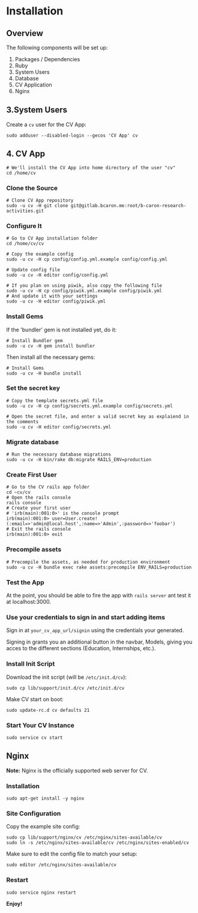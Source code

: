 # Installation

## Overview

The following components will be set up:

1. Packages / Dependencies
1. Ruby
1. System Users
1. Database
1. CV Application
1. Nginx

## 3.System Users

Create a `cv` user for the CV App:

    sudo adduser --disabled-login --gecos 'CV App' cv

## 4. CV App

    # We'll install the CV App into home directory of the user "cv"
    cd /home/cv

### Clone the Source

    # Clone CV App repository
    sudo -u cv -H git clone git@gitlab.bcaron.me:root/b-caron-research-activities.git

### Configure It

    # Go to CV App installation folder
    cd /home/cv/cv

    # Copy the example config
    sudo -u cv -H cp config/config.yml.example config/config.yml

    # Update config file
    sudo -u cv -H editor config/config.yml

    # If you plan on using piwik, also copy the following file
    sudo -u cv -H cp config/piwik.yml.example config/piwik.yml
    # And update it with your settings
    sudo -u cv -H editor config/piwik.yml

### Install Gems

If the 'bundler' gem is not installed yet, do it:

    # Install Bundler gem
    sudo -u cv -H gem install bundler

Then install all the necessary gems:

    # Install Gems
    sudo -u cv -H bundle install

### Set the secret key

    # Copy the template secrets.yml file
    sudo -u cv -H cp config/secrets.yml.example config/secrets.yml

    # Open the secret file, and enter a valid secret key as explaiend in the comments
    sudo -u cv -H editor config/secrets.yml

### Migrate database
    # Run the necessary database migrations
    sudo -u cv -H bin/rake db:migrate RAILS_ENV=production


### Create First User

    # Go to the CV rails app folder
    cd ~cv/cv
    # Open the rails console
    rails console
    # Create your first user
    # 'irb(main):001:0>' is the console prompt
    irb(main):001:0> user=User.create!(:email=>'admin@local.host',:name=>'Admin',:password=>'foobar')
    # Exit the rails console
    irb(main):001:0> exit

### Precompile assets

    # Precompile the assets, as needed for production environment
    sudo -u cv -H bundle exec rake assets:precompile ENV_RAILS=production

### Test the App

At the point, you should be able to fire the app with `rails server`
ant test it at localhost:3000.

### Use your credentials to sign in and start adding items

Sign in at `your_cv_app_url/signin` using the credentials your generated.

Signing in grants you an additional button in the navbar, Models, giving you acces to
the different sections (Education, Internships, etc.).

### Install Init Script

Download the init script (will be `/etc/init.d/cv`):

    sudo cp lib/support/init.d/cv /etc/init.d/cv

Make CV start on boot:

    sudo update-rc.d cv defaults 21

### Start Your CV Instance

    sudo service cv start

## Nginx

**Note:** Nginx is the officially supported web server for CV.

### Installation

    sudo apt-get install -y nginx

### Site Configuration

Copy the example site config:

    sudo cp lib/support/nginx/cv /etc/nginx/sites-available/cv
    sudo ln -s /etc/nginx/sites-available/cv /etc/nginx/sites-enabled/cv

Make sure to edit the config file to match your setup:

    sudo editor /etc/nginx/sites-available/cv

### Restart

    sudo service nginx restart


**Enjoy!**
